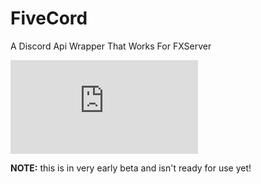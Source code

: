 # FiveCord
A Discord Api Wrapper That Works For FXServer

![Discord](https://discordapp.com/api/guilds/717736174017445901/widget.json)

**NOTE:** this is in very early beta and isn't ready for use yet!
